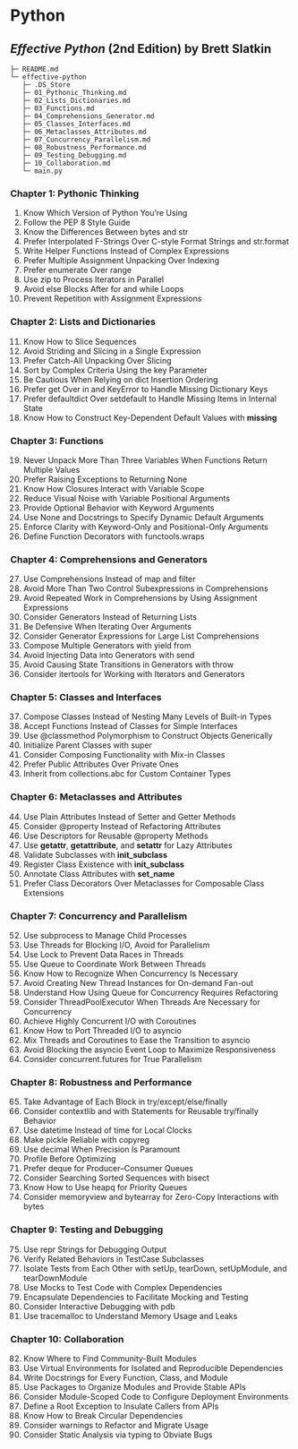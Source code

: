 # Python


## *Effective Python* (2nd Edition) by Brett Slatkin

```
├─ README.md
└─ effective-python
   ├─ .DS_Store
   ├─ 01_Pythonic_Thinking.md
   ├─ 02_Lists_Dictionaries.md
   ├─ 03_Functions.md
   ├─ 04_Comprehensions_Generator.md
   ├─ 05_Classes_Interfaces.md
   ├─ 06_Metaclasses_Attributes.md
   ├─ 07_Cuncurrency_Parallelism.md
   ├─ 08_Robustness_Performance.md
   ├─ 09_Testing_Debugging.md
   ├─ 10_Collaboration.md
   └─ main.py
```

### Chapter 1: Pythonic Thinking
1. Know Which Version of Python You’re Using
2. Follow the PEP 8 Style Guide
3. Know the Differences Between bytes and str
4. Prefer Interpolated F-Strings Over C-style Format Strings and str.format
5. Write Helper Functions Instead of Complex Expressions
6. Prefer Multiple Assignment Unpacking Over Indexing
7. Prefer enumerate Over range
8. Use zip to Process Iterators in Parallel
9. Avoid else Blocks After for and while Loops
10. Prevent Repetition with Assignment Expressions

### Chapter 2: Lists and Dictionaries
11. Know How to Slice Sequences
12. Avoid Striding and Slicing in a Single Expression
13. Prefer Catch-All Unpacking Over Slicing
14. Sort by Complex Criteria Using the key Parameter
15. Be Cautious When Relying on dict Insertion Ordering
16. Prefer get Over in and KeyError to Handle Missing Dictionary Keys
17. Prefer defaultdict Over setdefault to Handle Missing Items in Internal State
18. Know How to Construct Key-Dependent Default Values with __missing__

### Chapter 3: Functions
19. Never Unpack More Than Three Variables When Functions Return Multiple Values
20. Prefer Raising Exceptions to Returning None
21. Know How Closures Interact with Variable Scope
22. Reduce Visual Noise with Variable Positional Arguments
23. Provide Optional Behavior with Keyword Arguments
24. Use None and Docstrings to Specify Dynamic Default Arguments
25. Enforce Clarity with Keyword-Only and Positional-Only Arguments
26. Define Function Decorators with functools.wraps

### Chapter 4: Comprehensions and Generators
27. Use Comprehensions Instead of map and filter
28. Avoid More Than Two Control Subexpressions in Comprehensions
29. Avoid Repeated Work in Comprehensions by Using Assignment Expressions
30. Consider Generators Instead of Returning Lists
31. Be Defensive When Iterating Over Arguments
32. Consider Generator Expressions for Large List Comprehensions
33. Compose Multiple Generators with yield from
34. Avoid Injecting Data into Generators with send
35. Avoid Causing State Transitions in Generators with throw
36. Consider itertools for Working with Iterators and Generators

### Chapter 5: Classes and Interfaces
37. Compose Classes Instead of Nesting Many Levels of Built-in Types
38. Accept Functions Instead of Classes for Simple Interfaces
39. Use @classmethod Polymorphism to Construct Objects Generically
40. Initialize Parent Classes with super
41. Consider Composing Functionality with Mix-in Classes
42. Prefer Public Attributes Over Private Ones
43. Inherit from collections.abc for Custom Container Types

### Chapter 6: Metaclasses and Attributes
44. Use Plain Attributes Instead of Setter and Getter Methods
45. Consider @property Instead of Refactoring Attributes
46. Use Descriptors for Reusable @property Methods
47. Use __getattr__, __getattribute__, and __setattr__ for Lazy Attributes
48. Validate Subclasses with __init_subclass__
49. Register Class Existence with __init_subclass__
50. Annotate Class Attributes with __set_name__
51. Prefer Class Decorators Over Metaclasses for Composable Class Extensions

### Chapter 7: Concurrency and Parallelism
52. Use subprocess to Manage Child Processes
53. Use Threads for Blocking I/O, Avoid for Parallelism
54. Use Lock to Prevent Data Races in Threads
55. Use Queue to Coordinate Work Between Threads
56. Know How to Recognize When Concurrency Is Necessary
57. Avoid Creating New Thread Instances for On-demand Fan-out
58. Understand How Using Queue for Concurrency Requires Refactoring
59. Consider ThreadPoolExecutor When Threads Are Necessary for Concurrency
60. Achieve Highly Concurrent I/O with Coroutines
61. Know How to Port Threaded I/O to asyncio
62. Mix Threads and Coroutines to Ease the Transition to asyncio
63. Avoid Blocking the asyncio Event Loop to Maximize Responsiveness
64. Consider concurrent.futures for True Parallelism

### Chapter 8: Robustness and Performance
65. Take Advantage of Each Block in try/except/else/finally
66. Consider contextlib and with Statements for Reusable try/finally Behavior
67. Use datetime Instead of time for Local Clocks
68. Make pickle Reliable with copyreg
69. Use decimal When Precision Is Paramount
70. Profile Before Optimizing
71. Prefer deque for Producer–Consumer Queues
72. Consider Searching Sorted Sequences with bisect
73. Know How to Use heapq for Priority Queues
74. Consider memoryview and bytearray for Zero-Copy Interactions with bytes

### Chapter 9: Testing and Debugging
75. Use repr Strings for Debugging Output
76. Verify Related Behaviors in TestCase Subclasses
77. Isolate Tests from Each Other with setUp, tearDown, setUpModule, and tearDownModule
78. Use Mocks to Test Code with Complex Dependencies
79. Encapsulate Dependencies to Facilitate Mocking and Testing
80. Consider Interactive Debugging with pdb
81. Use tracemalloc to Understand Memory Usage and Leaks

### Chapter 10: Collaboration
82. Know Where to Find Community-Built Modules
83. Use Virtual Environments for Isolated and Reproducible Dependencies
84. Write Docstrings for Every Function, Class, and Module
85. Use Packages to Organize Modules and Provide Stable APIs
86. Consider Module-Scoped Code to Configure Deployment Environments
87. Define a Root Exception to Insulate Callers from APIs
88. Know How to Break Circular Dependencies
89. Consider warnings to Refactor and Migrate Usage
90. Consider Static Analysis via typing to Obviate Bugs
